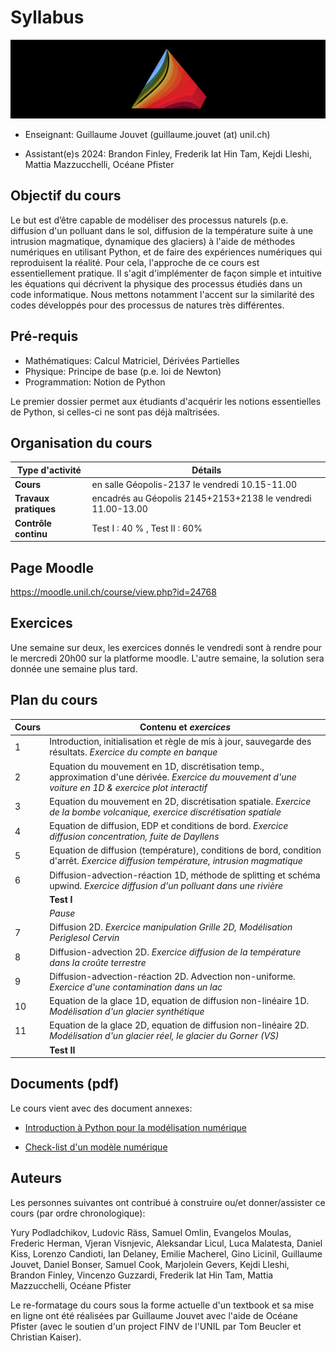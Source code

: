 
# Syllabus

![width:200px](illu_mod_num_s.png)

- Enseignant: Guillaume Jouvet (guillaume.jouvet (at) unil.ch)

- Assistant(e)s 2024:  Brandon Finley, Frederik Iat Hin Tam, Kejdi Lleshi, Mattia Mazzucchelli, Océane Pfister

## Objectif du cours

Le but est d’être capable de modéliser des processus naturels (p.e. diffusion d'un polluant dans le sol, diffusion de la température suite à une intrusion magmatique, dynamique des glaciers) à l'aide de méthodes numériques en utilisant Python, et de faire des expériences numériques qui reproduisent la réalité. Pour cela, l'approche de ce cours est essentiellement pratique. Il s'agit d'implémenter de façon simple et intuitive les équations qui décrivent la physique des processus étudiés dans un code informatique. Nous mettons notamment l'accent sur la similarité des codes développés pour des processus de natures très différentes.

## Pré-requis

 - Mathématiques: Calcul Matriciel, Dérivées Partielles
 - Physique: Principe de base (p.e. loi de Newton)
 - Programmation: Notion de Python

Le premier dossier permet aux étudiants d'acquérir les notions essentielles de Python, si celles-ci ne sont pas déjà maîtrisées.

## Organisation du cours
 
| **Type d'activité**       | **Détails**                                                   |
|---------------------------|---------------------------------------------------------------|
| **Cours**                 | en salle Géopolis-2137 le vendredi 10.15-11.00                |
| **Travaux pratiques**     | encadrés au Géopolis 2145+2153+2138 le vendredi 11.00-13.00   |
| **Contrôle continu**      | Test I : 40 % , Test II : 60%                                 | 

## Page Moodle 

https://moodle.unil.ch/course/view.php?id=24768


## Exercices

Une semaine sur deux, les exercices donnés le vendredi sont à rendre pour le mercredi 20h00 sur la platforme moodle. L'autre semaine, la solution sera donnée une semaine plus tard.

## Plan du cours

| **Cours**  | **Contenu**  et _exercices_ |
|------------------|---------------------------------------------------------------------------------|
| 1          | Introduction, initialisation et règle de mis à jour, sauvegarde des résultats. _Exercice du compte en banque_  |
| 2          | Equation du mouvement en 1D, discrétisation temp., approximation d'une dérivée. _Exercice du mouvement d'une voiture en 1D & exercice plot interactif_  |
| 3          | Equation du mouvement en 2D, discrétisation spatiale. _Exercice de la bombe volcanique, exercice discrétisation spatiale_  |
| 4          | Equation de diffusion, EDP et conditions de bord. _Exercice diffusion concentration, fuite de Dayllens_   |
| 5          | Equation de diffusion (température), conditions de bord, condition d'arrêt. _Exercice diffusion température, intrusion magmatique_  |
| 6          | Diffusion-advection-réaction 1D, méthode de splitting et schéma upwind. _Exercice diffusion d'un polluant dans une rivière_ |
|                  | **Test I**   |
|                  | _Pause_   
| 7          | Diffusion 2D. _Exercice manipulation Grille 2D, Modélisation Periglesol Cervin_  |
| 8          | Diffusion-advection 2D. _Exercice diffusion de la température dans la croûte terrestre_  |
| 9          | Diffusion-advection-réaction 2D. Advection non-uniforme. _Exercice d'une contamination dans un lac_ |
| 10         | Equation de la glace 1D, equation de diffusion non-linéaire 1D. _Modélisation d'un glacier synthétique_                                           |
| 11         | Equation de la glace 2D, equation de diffusion non-linéaire 2D. _Modélisation d'un glacier réel, le glacier du Gorner (VS)_ |
|                  | **Test II**                                                                     |

 
## Documents (pdf)

Le cours vient avec des document annexes:

- [Introduction à Python pour la modélisation numérique](documents/Python_pour_la_modelisation_numerique.pdf)

- [Check-list d'un modèle numérique](documents/Check-list-mod-num.pdf)


## Auteurs

Les personnes suivantes ont contribué à construire ou/et donner/assister ce cours (par ordre chronologique):

Yury Podladchikov, Ludovic Räss, Samuel Omlin, Evangelos Moulas, Frederic Herman, Vjeran Visnjevic, Aleksandar Licul, Luca Malatesta, Daniel Kiss, Lorenzo Candioti, Ian Delaney, Emilie Macherel, Gino Licinil, Guillaume Jouvet, Daniel Bonser, Samuel Cook, Marjolein Gevers, Kejdi Lleshi, Brandon Finley, Vincenzo Guzzardi, Frederik Iat Hin Tam, Mattia Mazzucchelli, Océane Pfister
 
Le re-formatage du cours sous la forme actuelle d'un textbook et sa mise en ligne ont été réalisées par Guillaume Jouvet avec l'aide de Océane Pfister (avec le soutien d'un project FINV de l'UNIL par Tom Beucler et Christian Kaiser).

